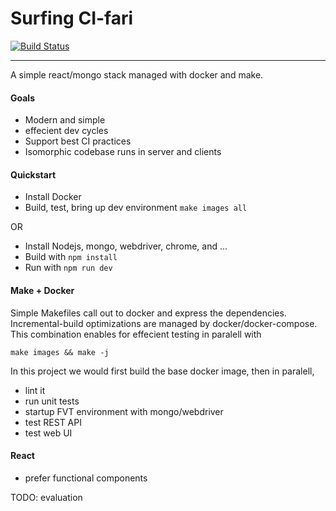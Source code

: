 Surfing CI-fari
===========
[![Build Status](https://travis-ci.org/clintam/surf.svg)](https://travis-ci.org/clintam/surf#)
***


A simple react/mongo stack managed with docker and make. 

#### Goals
* Modern and simple
* effecient dev cycles
* Support best CI practices
* Isomorphic codebase runs in server and clients

#### Quickstart

* Install Docker
* Build, test, bring up dev environment `make images all`

OR

* Install Nodejs, mongo, webdriver, chrome, and ...
* Build with `npm install`
* Run with `npm run dev`

#### Make + Docker 

Simple Makefiles call out to docker and express the dependencies. 
Incremental-build optimizations are managed by docker/docker-compose.
This combination enables for effecient testing in paralell with

```shell
make images && make -j
```

In this project we would first build the base docker image, then in paralell,
* lint it
* run unit tests
* startup FVT environment with mongo/webdriver
 * test REST API
 * test web UI
 

#### React

* prefer functional components

TODO: evaluation
